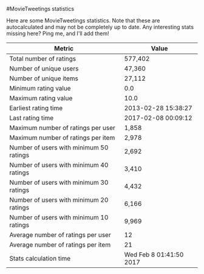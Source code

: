 #MovieTweetings statistics

Here are some MovieTweetings statistics. Note that these are autocalculated and may not be completely up to date. Any interesting stats missing here? Ping me, and I'll add them!

Metric | Value
--- | ---
Total number of ratings                 | 577,402
Number of unique users                  | 47,360
Number of unique items                  | 27,112
Minimum rating value                    | 0.0
Maximum rating value                    | 10.0
Earliest rating time                    | 2013-02-28 15:38:27
Last rating time                        | 2017-02-08 00:09:12
Maximum number of ratings per user      | 1,858
Maximum number of ratings per item      | 2,978
Number of users with minimum 50 ratings | 2,692
Number of users with minimum 40 ratings | 3,410
Number of users with minimum 30 ratings | 4,432
Number of users with minimum 20 ratings | 6,166
Number of users with minimum 10 ratings | 9,969
Average number of ratings per user      | 12
Average number of ratings per item      | 21
Stats calculation time                  | Wed Feb  8 01:41:50 2017

